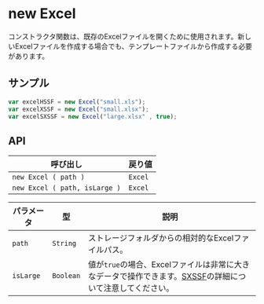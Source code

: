 # new Excel

コンストラクタ関数は、既存のExcelファイルを開くために使用されます。新しいExcelファイルを作成する場合でも、テンプレートファイルから作成する必要があります。

## サンプル

```javascript
var excelHSSF = new Excel("small.xls");
var excelXSSF = new Excel("small.xlsx");
var excelSXSSF = new Excel("large.xlsx" , true);
```

## API

| 呼び出し | 戻り値 |
|---|---|
| `new Excel ( path )` | `Excel` |
| `new Excel ( path, isLarge )` | `Excel` |

| パラメータ | 型 | 説明 |
|---|---|---|
| `path` | `String` | ストレージフォルダからの相対的なExcelファイルパス。 |
| `isLarge` | `Boolean` | 値が`true`の場合、Excelファイルは非常に大きなデータで操作できます。[SXSSF](http://poi.apache.org/components/spreadsheet/how-to.html#sxssf)の詳細について注意してください。 |
